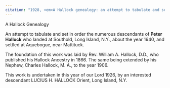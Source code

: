 ```yaml
---
citation: "1928, <em>A Hallock genealogy: an attempt to tabulate and set in order the numerous descendants of Peter Hallock, who landed at Southold, Long Island, New York about the year 1640 and settled at Aquebogue, near Mattituck</em> by Lucius Henry Hallock, frontispiece, familysearch.org."
---
```

A Hallock Genealogy 

An attempt to tabulate and set in order the numerous descendants of **Peter Hallock** who landed at Southold, Long Island, N.Y., about the year 1640, and settled at Aquebogue, near Mattituck. 

The foundation of this work was laid by Rev. William A. Hallock, D.D., who published his Hallock Ancestry in 1866. The same being extended by his Nephew, Charles Hallock, M. A., to the year 1906. 

This work is undertaken in this year of our Lord 1926, by an interested descendant LUCIUS H. HALLOCK Orient, Long Island, N.Y. 

